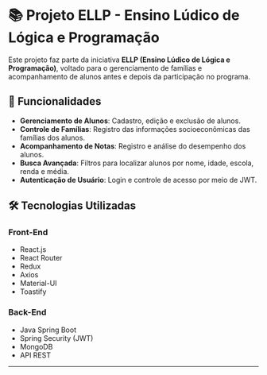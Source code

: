 # 📚 Projeto ELLP - Ensino Lúdico de Lógica e Programação

Este projeto faz parte da iniciativa **ELLP (Ensino Lúdico de Lógica e Programação)**, voltado para o gerenciamento de famílias e acompanhamento de alunos antes e depois da participação no programa.  

## 📌 Funcionalidades

- **Gerenciamento de Alunos**: Cadastro, edição e exclusão de alunos.
- **Controle de Famílias**: Registro das informações socioeconômicas das famílias dos alunos.
- **Acompanhamento de Notas**: Registro e análise do desempenho dos alunos.
- **Busca Avançada**: Filtros para localizar alunos por nome, idade, escola, renda e média.
- **Autenticação de Usuário**: Login e controle de acesso por meio de JWT.

## 🛠 Tecnologias Utilizadas

### **Front-End**  
- React.js  
- React Router  
- Redux  
- Axios  
- Material-UI  
- Toastify  

### **Back-End**  
- Java Spring Boot  
- Spring Security (JWT)  
- MongoDB  
- API REST  

---


